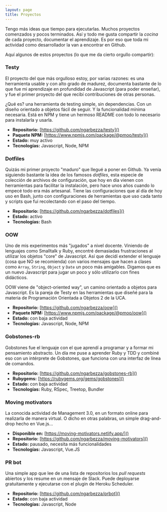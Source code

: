```yaml
---
layout: page
title: Proyectos
---
```


Tengo más ideas que tiempo para ejecutarlas. Muchos proyectos comenzados y pocos terminados. Así y todo me gusta
compartir la _cocina_ de cada proyecto, documentar el aprendizaje. Es por eso que toda mi actividad como desarrollador
la van a encontrar en Github.

Aquí algunos de estos proyectos (lo que me da cierto orgullo compartir): 

### Testy

El proyecto del que más orgulloso estoy, por varias razones: es una herramienta usable y con alto grado de madurez,
documenta bastante de lo que fue mi aprendizaje en profundidad de Javascript (para poder enseñar), y fue el primer
proyecto del que recibí contribuciones de otras personas.

¿Qué es? una herramienta de testing simple, sin dependencias. Con un diseño orientado a objetos fácil de seguir. Y la
funcionalidad mínima necesaria. Está en NPM y tiene un hermoso README con todo lo necesario para instalarla y usarla.

- **Repositorio:** [https://github.com/ngarbezza/testy]()
- **Paquete NPM:** [https://www.npmjs.com/package/@pmoo/testy]()
- **Estado:** muy activo
- **Tecnologías:** Javascript, Node, NPM

### Dotfiles

Quizás mi primer proyecto "maduro" que llegué a poner en Github. Ya venía siguiendo bastante la idea de los famosos
_dotfiles_, esta especie de colección de archivos de configuración, que hoy en día vienen con herramientas para facilitar
la instalación, pero hace unos años cuando lo empecé todo era más artesanal. Tiene las configuraciones que al día de hoy
uso en Bash, junto con configuraciones de herramientas que uso cada tanto y scripts que fui recolectando con el paso del
tiempo.

- **Repositorio:** [https://github.com/ngarbezza/dotfiles]()
- **Estado:** activo
- **Tecnologías:** Bash

### OOW

Uno de mis experimentos más "jugados" a nivel docente. Viniendo de lenguajes como Smalltalk y Ruby, encontré demasiadas
frustraciones al utilizar los objetos "core" de Javascript. Así que decidí extender el lenguaje (cosa que NO se recomienda)
con varios mensajes que hacen a clases como `Array`, `String`, `Object` y `Date` un poco más amigables. Digamos que es
un nuevo Javascript para jugar un poco y sólo utilizarlo con fines didácticos.

OOW viene de "object-oriented way", un camino orientado a objetos para Javascript. Es la pareja de Testy en las herramientas
que diseñé para la materia de Programación Orientada a Objetos 2 de la UCA.

- **Repositorio:** [https://github.com/ngarbezza/oow]()
- **Paquete NPM:** [https://www.npmjs.com/package/@pmoo/oow]()
- **Estado:** con baja actividad
- **Tecnologías:** Javascript, Node, NPM

### Gobstones-rb

Gobstones fue el lenguaje con el que aprendí a programar y a formar mi pensamiento abstracto. Un día me puse a aprender
Ruby y TDD y combiné eso con un intérprete de Gobstones, que funciona con una interfaz de línea de comandos.

- **Repositorio:** [https://github.com/ngarbezza/gobstones-rb]()
- **Rubygems:** [https://rubygems.org/gems/gobstones]()
- **Estado:** con baja actividad
- **Tecnologías:** Ruby, RSpec, Treetop, Bundler

### Moving motivators

La conocida actividad de Management 3.0, en un formato online para realizarla de manera virtual. O dicho en otras palabras,
un simple drag-and-drop hecho en Vue.js...

- **Disponible en:** [https://moving-motivators.netlify.app/]()
- **Repositorio:** [https://github.com/ngarbezza/moving-motivators]()
- **Estado:** pausado, necesita más funcionalidades
- **Tecnologías:** Javascript, Vue.JS

### PR bot

Una simple app que lee de una lista de repositorios los _pull requests_ abiertos y los resume en un mensaje de Slack.
Puede deployarse gratuitamente y ejecutarse con el plugin de Heroku Scheduler.

- **Repositorio:** [https://github.com/ngarbezza/prbot]()
- **Estado:** con baja actividad
- **Tecnologías:** Javascript, Node